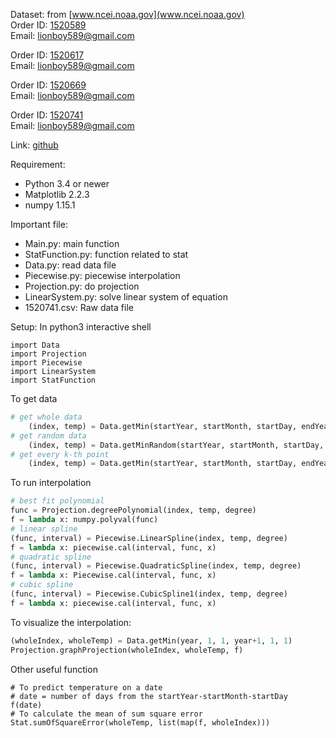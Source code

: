 Dataset: from [www.ncei.noaa.gov](www.ncei.noaa.gov)<br/>
Order ID: [1520589](https://www.ncdc.noaa.gov/cdo-web/orders?id=1520589&email=lionboy589@gmail.com) <br/>
Email: lionboy589@gmail.com

Order ID: [1520617](https://www.ncdc.noaa.gov/cdo-web/orders?id=1520617&email=lionboy589@gmail.com) <br/>
Email: lionboy589@gmail.com

Order ID: [1520669](https://www.ncdc.noaa.gov/cdo-web/orders?id=1520669&email=lionboy589@gmail.com) <br/>
Email: lionboy589@gmail.com

Order ID: [1520741](https://www.ncdc.noaa.gov/cdo-web/orders?id=1520741&email=lionboy589@gmail.com) <br/>
Email: lionboy589@gmail.com

Link: [github](https://github.com/panaka13/cs440)

Requirement: 
* Python 3.4 or newer
* Matplotlib 2.2.3
* numpy 1.15.1

Important file:
* Main.py: main function	
* StatFunction.py: function related to stat
* Data.py: read data file
* Piecewise.py: piecewise interpolation
* Projection.py: do projection 
* LinearSystem.py: solve linear system of equation
* 1520741.csv: Raw data file

Setup: In python3 interactive shell
```
import Data
import Projection
import Piecewise
import LinearSystem
import StatFunction
```

To get data
```python
# get whole data
	(index, temp) = Data.getMin(startYear, startMonth, startDay, endYear, endMonth, endDate)
# get random data
	(index, temp) = Data.getMinRandom(startYear, startMonth, startDay, endYear, endMonth, endDate, numberOfPoint)
# get every k-th point
	(index, temp) = Data.getMin(startYear, startMonth, startDay, endYear, endMonth, endDate, k)
```
To run interpolation
```python
# best fit polynomial
func = Projection.degreePolynomial(index, temp, degree)
f = lambda x: numpy.polyval(func)
# linear spline
(func, interval) = Piecewise.LinearSpline(index, temp, degree)
f = lambda x: piecewise.cal(interval, func, x)
# quadratic spline
(func, interval) = Piecewise.QuadraticSpline(index, temp, degree)
f = lambda x: Piecewise.cal(interval, func, x)
# cubic spline
(func, interval) = Piecewise.CubicSpline1(index, temp, degree)
f = lambda x: piecewise.cal(interval, func, x)
```

To visualize the interpolation:
```python
(wholeIndex, wholeTemp) = Data.getMin(year, 1, 1, year+1, 1, 1)
Projection.graphProjection(wholeIndex, wholeTemp, f)
```

Other useful function 
```
# To predict temperature on a date
# date = number of days from the startYear-startMonth-startDay
f(date)
# To calculate the mean of sum square error
Stat.sumOfSquareError(wholeTemp, list(map(f, wholeIndex)))
```
